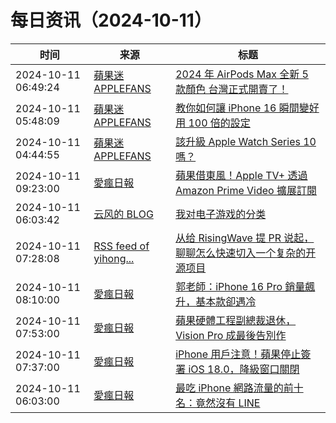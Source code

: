 ﻿# 每日资讯（2024-10-11）

|时间|来源|标题|
|---|---|---|
|2024-10-11 06:49:24|[蘋果迷 APPLEFANS](https://applefans.today/feed/)|[2024 年 AirPods Max 全新 5 款顏色 台灣正式開賣了！](https://applefans.today/2024-10-airpods-max-tw-launch/)|
|2024-10-11 05:48:09|[蘋果迷 APPLEFANS](https://applefans.today/feed/)|[教你如何讓 iPhone 16 瞬間變好用 100 倍的設定](https://applefans.today/2024-10-iphone-16-mystyle/)|
|2024-10-11 04:44:55|[蘋果迷 APPLEFANS](https://applefans.today/feed/)|[該升級 Apple Watch Series 10 嗎？](https://applefans.today/2024-10-apple-watch-series-10-vs-series-9-compare/)|
|2024-10-11 09:23:00|[愛瘋日報](http://www.iphonetaiwan.org/feeds/posts/default)|[蘋果借東風！Apple TV+ 透過 Amazon Prime Video 擴展訂閱](https://www.iphonetaiwan.org/2024/10/apple-tv-plus-amazon-prime-video-subscription.html)|
|2024-10-11 06:03:42|[云风的 BLOG](http://blog.codingnow.com/atom.xml)|[我对电子游戏的分类](https://blog.codingnow.com/2024/10/classification_of_games.html)|
|2024-10-11 07:28:08|[RSS feed of yihong...](https://raw.githubusercontent.com/yihong0618/gitblog/master/feed.xml)|[从给 RisingWave 提 PR 说起，聊聊怎么快速切入一个复杂的开源项目](https://github.com/yihong0618/gitblog/issues/296)|
|2024-10-11 08:10:00|[愛瘋日報](http://www.iphonetaiwan.org/feeds/posts/default)|[郭老師：iPhone 16 Pro 銷量飆升，基本款卻遇冷](https://www.iphonetaiwan.org/2024/10/iphone-16-pro-vs-base-sales.html)|
|2024-10-11 07:53:00|[愛瘋日報](http://www.iphonetaiwan.org/feeds/posts/default)|[蘋果硬體工程副總裁退休，Vision Pro 成最後告別作](https://www.iphonetaiwan.org/2024/10/apple-exec-riccio-retires-vision-pro.html)|
|2024-10-11 07:37:00|[愛瘋日報](http://www.iphonetaiwan.org/feeds/posts/default)|[iPhone 用戶注意！蘋果停止簽署 iOS 18.0，降級窗口關閉](https://www.iphonetaiwan.org/2024/10/iphone-ios18-downgrade.html)|
|2024-10-11 06:03:00|[愛瘋日報](http://www.iphonetaiwan.org/feeds/posts/default)|[最吃 iPhone 網路流量的前十名：竟然沒有 LINE](https://www.iphonetaiwan.org/2024/10/iphone-app-data-usage.html)|

